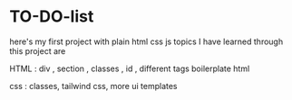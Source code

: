 # TO-DO-list
here's my first project with plain html css js 
topics I have learned through this project are 

HTML : div , section , classes , id ,
different tags boilerplate html 

css : classes, tailwind css, more ui templates
